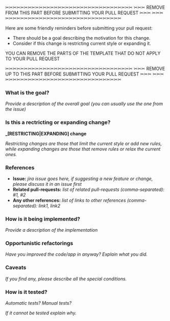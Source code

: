✂✂✂✂✂✂✂✂✂✂✂✂✂✂✂✂✂✂✂✂✂✂✂✂✂✂✂✂✂✂✂✂✂✂
✂✂✂  REMOVE FROM THIS PART BEFORE SUBMITTING YOUR PULL REQUEST ✂✂✂
✂✂✂✂✂✂✂✂✂✂✂✂✂✂✂✂✂✂✂✂✂✂✂✂✂✂✂✂✂✂✂✂✂✂

Here are some friendly reminders before submitting your pull request:

- There should be a goal describing the motivation for this change.
- Consider if this change is restricting current style or expanding it.

YOU CAN REMOVE THE PARTS OF THE TEMPLATE THAT DO NOT APPLY TO YOUR PULL REQUEST

✂✂✂✂✂✂✂✂✂✂✂✂✂✂✂✂✂✂✂✂✂✂✂✂✂✂✂✂✂✂✂✂✂✂
✂✂✂  REMOVE UP TO THIS PART BEFORE SUBMITTING YOUR PULL REQUEST ✂✂✂
✂✂✂✂✂✂✂✂✂✂✂✂✂✂✂✂✂✂✂✂✂✂✂✂✂✂✂✂✂✂✂✂✂✂

### What is the goal?

_Provide a description of the overall goal (you can usually use the one from the issue)_

### Is this a rectricting or expanding change?

**_[RESTRICTING|EXPANDING] change**

_Restricting changes are those that limit the current style or add new rules, while expanding changes are those that remove rules or relax the current ones._

### References
* **Issue:** _jira issue goes here, if suggesting a new feature or change, please discuss it in an issue first_
* **Related pull-requests:** _list of related pull-requests (comma-separated): #1, #2_
* **Any other references:** _list of links to other references (comma-separated): link1, link2_

### How is it being implemented?

_Provide a description of the implementation_

### Opportunistic refactorings

_Have you improved the code/app in anyway? Explain what you did._

### Caveats

_If you find any, please describe all the special conditions._

### How is it tested?

_Automatic tests? Manual tests?_

_If it cannot be tested explain why._
